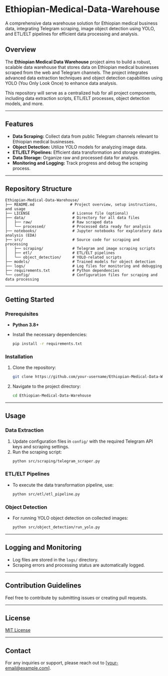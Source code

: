 # Ethiopian-Medical-Data-Warehouse
A comprehensive data warehouse solution for Ethiopian medical business data, integrating Telegram scraping, image object detection using YOLO, and ETL/ELT pipelines for efficient data processing and analysis.


## Overview
The **Ethiopian Medical Data Warehouse** project aims to build a robust, scalable data warehouse that stores data on Ethiopian medical businesses scraped from the web and Telegram channels. The project integrates advanced data extraction techniques and object detection capabilities using YOLO (You Only Look Once) to enhance data analysis.

This repository will serve as a centralized hub for all project components, including data extraction scripts, ETL/ELT processes, object detection models, and more.

---

## Features
- **Data Scraping:** Collect data from public Telegram channels relevant to Ethiopian medical businesses.
- **Object Detection:** Utilize YOLO models for analyzing image data.
- **ETL/ELT Pipelines:** Efficient data transformation and storage strategies.
- **Data Storage:** Organize raw and processed data for analysis.
- **Monitoring and Logging:** Track progress and debug the scraping process.

---

## Repository Structure

```plaintext
Ethiopian-Medical-Data-Warehouse/
├── README.md                # Project overview, setup instructions, and usage
├── LICENSE                   # License file (optional)
├── data/                     # Directory for all data files
│   ├── raw/                  # Raw scraped data
│   └── processed/            # Processed data ready for analysis
├── notebooks/                # Jupyter notebooks for exploratory data analysis (EDA)
├── src/                      # Source code for scraping and processing
│   ├── scraping/             # Telegram and image scraping scripts
│   ├── etl/                  # ETL/ELT pipelines
│   └── object_detection/     # YOLO-related scripts
├── models/                   # Trained models for object detection
├── logs/                     # Log files for monitoring and debugging
├── requirements.txt          # Python dependencies
└── config/                   # Configuration files for scraping and data processing
```

---

## Getting Started
### Prerequisites
- **Python 3.8+**
- Install the necessary dependencies:

  ```bash
  pip install -r requirements.txt
  ```

### Installation
1. Clone the repository:
   ```bash
   git clone https://github.com/your-username/Ethiopian-Medical-Data-Warehouse.git
   ```
2. Navigate to the project directory:
   ```bash
   cd Ethiopian-Medical-Data-Warehouse
   ```

---

## Usage
### Data Extraction
1. Update configuration files in `config/` with the required Telegram API keys and scraping settings.
2. Run the scraping script:
   ```bash
   python src/scraping/telegram_scraper.py
   ```

### ETL/ELT Pipelines
- To execute the data transformation pipeline, use:
  ```bash
  python src/etl/etl_pipeline.py
  ```

### Object Detection
- For running YOLO object detection on collected images:
  ```bash
  python src/object_detection/run_yolo.py
  ```

---

## Logging and Monitoring
- Log files are stored in the `logs/` directory.
- Scraping errors and processing status are automatically logged.

---

## Contribution Guidelines
Feel free to contribute by submitting issues or creating pull requests.

---

## License
[MIT License](LICENSE)

---

## Contact
For any inquiries or support, please reach out to [your-email@example.com].

